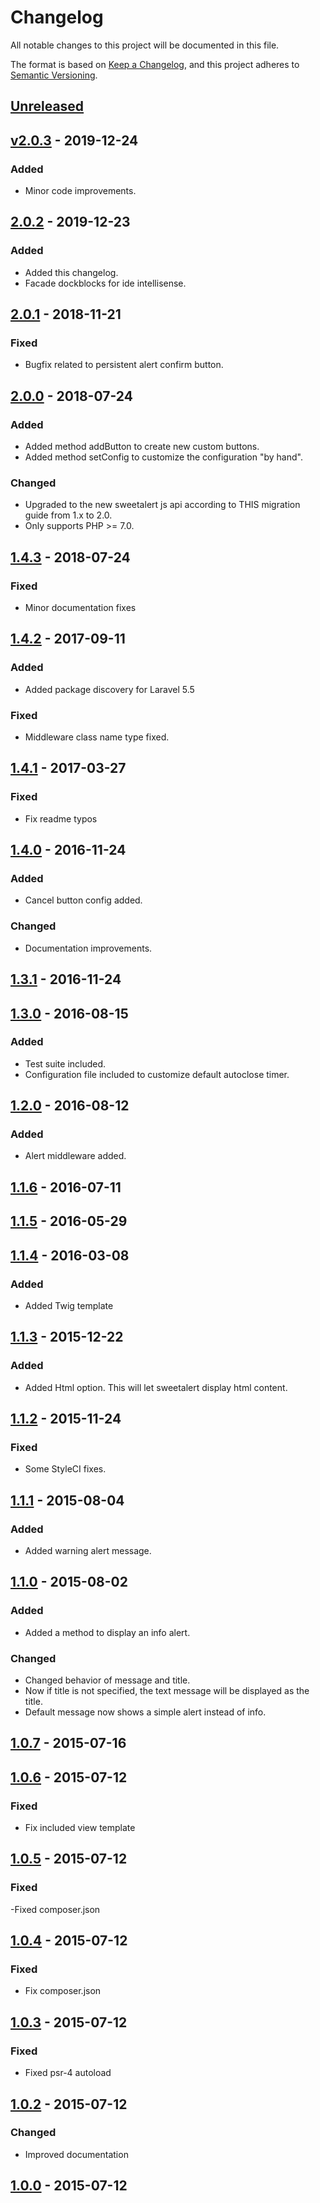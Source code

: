 # Changelog

All notable changes to this project will be documented in this file.

The format is based on [Keep a Changelog](https://keepachangelog.com/en/1.0.0/),
and this project adheres to [Semantic Versioning](https://semver.org/spec/v2.0.0.html).

## [Unreleased](https://github.com/erfan/sweet-alert/compare/v2.0.3...HEAD)

## [v2.0.3] - 2019-12-24

### Added

- Minor code improvements.

## [2.0.2] - 2019-12-23

### Added

- Added this changelog.
- Facade dockblocks for ide intellisense.

## [2.0.1] - 2018-11-21

### Fixed

- Bugfix related to persistent alert confirm button.

## [2.0.0] - 2018-07-24

### Added

- Added method addButton to create new custom buttons.
- Added method setConfig to customize the configuration "by hand".

### Changed

- Upgraded to the new sweetalert js api according to THIS migration guide from 1.x to 2.0.
- Only supports PHP >= 7.0.

## [1.4.3] - 2018-07-24

### Fixed

- Minor documentation fixes

## [1.4.2] - 2017-09-11

### Added

- Added package discovery for Laravel 5.5

### Fixed

- Middleware class name type fixed.

## [1.4.1] - 2017-03-27

### Fixed

- Fix readme typos

## [1.4.0] - 2016-11-24

### Added

- Cancel button config added.

### Changed

- Documentation improvements.

## [1.3.1] - 2016-11-24

## [1.3.0] - 2016-08-15

### Added

- Test suite included.
- Configuration file included to customize default autoclose timer.

## [1.2.0] - 2016-08-12

### Added

- Alert middleware added.

## [1.1.6] - 2016-07-11

## [1.1.5] - 2016-05-29

## [1.1.4] - 2016-03-08

### Added

- Added Twig template

## [1.1.3] - 2015-12-22

### Added

- Added Html option. This will let sweetalert display html content.

## [1.1.2] - 2015-11-24

### Fixed

- Some StyleCI fixes.

## [1.1.1] - 2015-08-04

### Added

- Added warning alert message.

## [1.1.0] - 2015-08-02

### Added

- Added a method to display an info alert.

### Changed

- Changed behavior of message and title.
- Now if title is not specified, the text message will be displayed as the title.
- Default message now shows a simple alert instead of info.

## [1.0.7] - 2015-07-16

## [1.0.6] - 2015-07-12

### Fixed

- Fix included view template

## [1.0.5] - 2015-07-12

### Fixed

-Fixed composer.json

## [1.0.4] - 2015-07-12

### Fixed

- Fix composer.json

## [1.0.3] - 2015-07-12

### Fixed

- Fixed psr-4 autoload

## [1.0.2] - 2015-07-12

### Changed

- Improved documentation

## [1.0.0] - 2015-07-12

[unreleased]: https://github.com/erfan/sweet-alert/compare/v2.0.3...HEAD
[v2.0.3]: https://github.com/erfan/sweet-alert/compare/2.0.2...v2.0.3
[2.0.2]: https://github.com/erfan/sweet-alert/compare/2.0.1...2.0.2
[2.0.1]: https://github.com/erfan/sweet-alert/compare/2.0.1...2.0.0
[2.0.0]: https://github.com/erfan/sweet-alert/compare/1.4.3...2.0.0
[1.4.3]: https://github.com/erfan/sweet-alert/compare/1.4.2...1.4.3
[1.4.2]: https://github.com/erfan/sweet-alert/compare/1.4.1...1.4.2
[1.4.1]: https://github.com/erfan/sweet-alert/compare/1.4.0...1.4.1
[1.4.0]: https://github.com/erfan/sweet-alert/compare/1.3.1...1.4.0
[1.3.1]: https://github.com/erfan/sweet-alert/compare/1.3.0...1.3.1
[1.3.0]: https://github.com/erfan/sweet-alert/compare/1.2.0...1.3.0
[1.2.0]: https://github.com/erfan/sweet-alert/compare/1.1.6...1.2.0
[1.1.6]: https://github.com/erfan/sweet-alert/compare/1.1.5...1.1.6
[1.1.5]: https://github.com/erfan/sweet-alert/compare/1.1.4...1.1.5
[1.1.4]: https://github.com/erfan/sweet-alert/compare/1.1.3...1.1.4
[1.1.3]: https://github.com/erfan/sweet-alert/compare/1.1.2...1.1.3
[1.1.2]: https://github.com/erfan/sweet-alert/compare/1.1.1...1.1.2
[1.1.1]: https://github.com/erfan/sweet-alert/compare/1.1.0...1.1.1
[1.1.0]: https://github.com/erfan/sweet-alert/compare/1.0.7...1.1.0
[1.0.7]: https://github.com/erfan/sweet-alert/compare/1.0.6...1.0.7
[1.0.6]: https://github.com/erfan/sweet-alert/compare/1.0.5...1.0.6
[1.0.5]: https://github.com/erfan/sweet-alert/compare/1.0.4...1.0.5
[1.0.4]: https://github.com/erfan/sweet-alert/compare/1.0.3...1.0.4
[1.0.3]: https://github.com/erfan/sweet-alert/compare/1.0.2...1.0.3
[1.0.2]: https://github.com/erfan/sweet-alert/compare/1.0.1...1.0.2
[1.0.1]: https://github.com/erfan/sweet-alert/compare/1.0.0...1.0.1
[1.0.0]: https://github.com/erfan/sweet-alert/releases/tag/1.0.0
